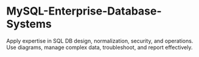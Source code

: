 # MySQL-Enterprise-Database-Systems
Apply expertise in SQL DB design, normalization, security, and operations. Use diagrams, manage complex data, troubleshoot, and report effectively.
